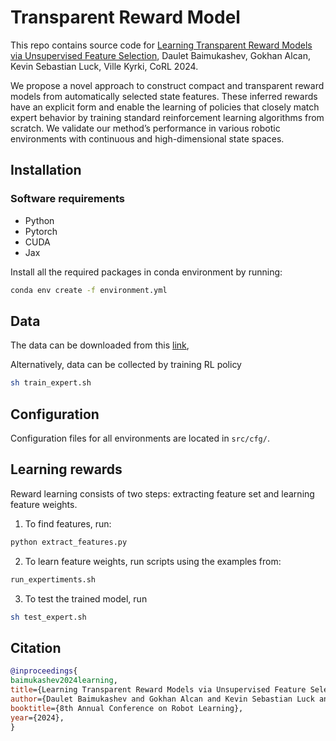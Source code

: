 # Transparent Reward Model
This repo contains source code for 
[Learning Transparent Reward Models via Unsupervised Feature Selection](https://arxiv.org/abs/2410.18608),
Daulet Baimukashev, Gokhan Alcan, Kevin Sebastian Luck, Ville Kyrki, CoRL 2024.

We propose a novel approach to construct compact and transparent reward models from automatically selected state features. These inferred rewards have an explicit form and enable the learning of policies that closely match expert
behavior by training standard reinforcement learning algorithms from scratch. We
validate our method’s performance in various robotic environments with continuous and high-dimensional state spaces.

## Installation

### Software requirements
* Python
* Pytorch
* CUDA
* Jax

Install all the required packages in conda environment by running:
```sh
conda env create -f environment.yml
```

## Data
The data can be downloaded from this [link](https://drive.google.com/drive/folders/1by0v5mVIfiayZ_b03xRjamwzEoHdGzMV?usp=drive_link),

Alternatively, data can be collected by training RL policy
```sh
sh train_expert.sh
```

## Configuration
Configuration files for all environments are located in ```src/cfg/```.

## Learning rewards
Reward learning consists of two steps: extracting feature set and learning feature weights.

1. To find features, run:
```sh
python extract_features.py
```

2. To learn feature weights, run scripts using the examples from:
```sh
run_expertiments.sh
```

3. To test the trained model, run
```sh
sh test_expert.sh
```

## Citation
```bibtex
@inproceedings{
baimukashev2024learning,
title={Learning Transparent Reward Models via Unsupervised Feature Selection},
author={Daulet Baimukashev and Gokhan Alcan and Kevin Sebastian Luck and Ville Kyrki},
booktitle={8th Annual Conference on Robot Learning},
year={2024},
}
```
